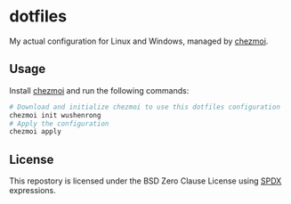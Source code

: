 # dotfiles

My actual configuration for Linux and Windows, managed by [chezmoi](https://chezmoi.io).

## Usage

Install [chezmoi](https://chezmoi.io/install) and run the following commands:

```bash
# Download and initialize chezmoi to use this dotfiles configuration
chezmoi init wushenrong
# Apply the configuration
chezmoi apply
```

## License

This repostory is licensed under the BSD Zero Clause License using
[SPDX](https://spdx.dev) expressions.
